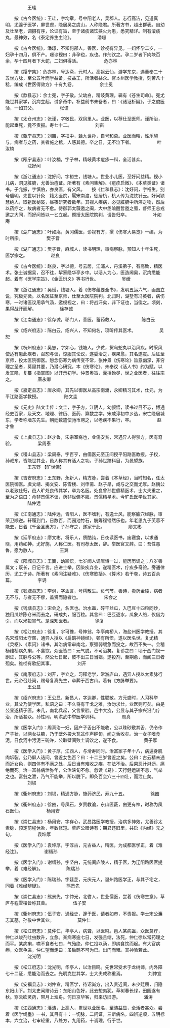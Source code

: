 <!-- { "loadSidebar": true } -->
　　　　　王珪

　　按《古今医统》：王珪，字均章，号中阳老人，吴郡人。志行高洁，见道真明，尤邃于医学，屏世虑，隐居吴之虞山，人称隐君。所著方书，超出群表。自幼及壮至老，调摄有序，论证有旨，至于诸痰诸饮挟火为患，悉究精详。制有滚痰丸，最神效，名《泰定养生主论》。
　　　　　潘璟

　　按《古今医统》，潘璟，不知何郡人，善医，诊视有异见。一妇怀孕二岁，一妇孕十四月，俱不产。璟诊视曰：非孕也，疾也。作剂饮之。孕二岁者下肉块百余，孕十四月者下大蛇，二妇俱得活。
　　　　　危亦林

　　按《撄宁集》：危亦林，号达斋，元时人。高袓云仙，游学东京，遇董奉二十五世方脉，至公五叶而学益备，技益工，所活者益众。官本州医学教授，刻苦凡十稔，编成《世医得效方》十有九卷。
　　　　　余士冕

　　按《歙县志》：余士冕，字子敬。父幼白，精岐黄理，辑有《苍生司命》。冕尤能世其家学，沉疴立起，试多奇中。补益前书未备者，曰：《诸证析疑》。子之俊医验，一如其父。
　　　　　张谨

　　按《太仓州志》：张谨，字敬民，双凤里人。业医，以荐仕至医师。谨所治，能起垂死，竟不责报。寿七十二。
　　　　　刘亩

　　按《甄宁县志》：刘亩，字扣中，韐九世孙，自号和斋。业医而精，性乐施与，病者与之药，贫者施之棺，人感其德。卒之日，无不泣下者。
　　　　　叶汝楠

　　按《瓯宁县志》：叶汝楠，字子林，精岐黄术痘疹一科，全活甚众。
　　　　　沈好问

　　按《浙江通志》：沈好问，字裕生，钱塘人。世业小儿医，至好问益精。视小儿病，洞见脏腑，尤善治痘证。所著有《素问集解》、《痘疹启微》、《本草类证》诸书。子允振，字慎伯，亦良医，有父风。　　按《仁和县志》：沈好问，字裕生，别号启明。先世以针灸　籍太医院，扈宋南渡，徙居杭，杭人传为沈铁针云。好问颕慧绝人，取袓医秘笈，昼夜研究者数年。其视人疾病，必见脏腑中所滞之物，然后以药疗之，故病者无不愈。侍御郭太薇邀之闽，大中丞喻醒哲邀之蜀，督师王总戎邀之大同，而好问皆以一匕立起。题授太医院院判，请告归卒。
　　　　　叶如庵

　　按《湖广通志》：叶如庵，黄冈儒医，诊视有方，撰《伤寒大易览》一编，为时所宗。
　　　　　樊子晋

　　按《湖广通志》：樊子晋，麻城人，读书明理，审病察脉，预知人十年生死，医学宗之。
　　　　　赵良

　　按《古今医统》：赵良，字以德，号云居，江浦人，丹溪弟子，有高致，精医术。张士诚据吴，召不往，挈家隐华亭乡中。以活人为心，医造阃奥，沉疴悉能起。着有《医学宗旨》、《金匮衍义》等书行世。
　　　　　吴绶

　　按《浙江通志》：吴绶，钱塘人。着《伤寒蕴要全书》，发明五运六气，画图立说，究极元微。以名医征至京师，仕至太医院院判。北归时，湖墅有冯英者，病伤寒，一时诸医议用承气汤，邀绶视之，曰：将战汗矣，非下证也，当俟之。顷刻，果得战汗而解。
　　　　　徐存诚

　　按《江南通志》：徐存诚，祁门人，善医，蓄药救人。
　　　　　陈白云

　　按《绍兴府志》：陈白云，绍兴人，不知何名，项昕传其医术。
　　　　　吴恕

　　按《杭州府志》：吴恕，字如心，钱塘人。少贫，货乌蛇丸以治风疾。时采风使适有患此疾者，召恕与谈，惊服其论议，遂委治之，疾果愈，其名遂震。后征至京师，投太医院御医。恕念伤寒为病传变不常，张仲景《伤寒论》旨意幽深，非穷理之至者，莫窥其要，乃潜心研究，本《伤寒论》、朱奉议《活人书》约为赋，以发其隐，复纂《指掌图》以开示初学。仲景奥旨，囊括殆尽，世之业医者，往往宗之。
　　　　　唐永卿

　　按《嘉定县志》：唐永卿，其先以御医从高宗南渡，永卿精习其术，仕元，为平江路医学教授。
　　　　　陆文圭

　　按《元史》陆文圭传：文圭，字子方，江阴人。幼颕悟，读书过目不忘，博通经史百家，及天文、地理、律历、医药、算数之学。宋咸淳初中乡选，宋亡隐居城东，学者称墙东先生。朝廷数遣使驰币聘之，以老疾不果行，卒。
　　　　　赵才鲁

　　按《上虞县志》：赵才鲁，宋宗室裔也，业儒安贫，常遇异人得禁方，医有奇验。
　　　　　梁周泰

　　按《稷山县志》：梁周泰，字百亨，由儒医元至正间授平阳路医教授。子权，孙叔东，皆能世其业，邑人称其有活人之功。子孙世跻科目，为邑望族。
　　　　　王东野 【旷世儦】

　　按《吉安府志》：王东野，永新人，精方脉，尝着《本草经》，当时知名，任太医院御医。虞文靖、揭文安、陈雪楼、刘申斋、赵子昂，咸与之交而尤厚。赵魏公以老致仕归，邑人旷处良传其学，卒为名医。处良曾孙世儦精医术，士大夫重之，至为之语曰：命非景儒不谈，药非世儦不服。景儒精星术。今旷氏医学世其家。
　　　　　陆仲远

　　按《江南通志》：陆仲远，青阳人，医不嗜利，有逸士风，能察腧穴经脉，审荣卫顺逆。轩履到门，日数百，而园池竹石，觥筹铿铿然乐也。年老思九子芙蓉不能去，日着《千金圣惠方》，子孙守之，遂家于此。
　　　　　廖文彬

　　按《延平府志》：廖文彬，将乐人，质酷钝，日夜读医书，废寝食，以求通晓，用药如神。尤好施，人称仁医。有司荐太医，辞。举医官又辞。曰：吾性愚鲁，愿为散人。
　　　　　王翼

　　按《阳城县志》：王翼，幼颕悟，七岁闻人诵唐诗一过，能历历诵之；八岁善属文；既长，日记千言。应进士举，因染疾弃业，遂精医术，疗疾多奇验。旁通律历，尤工于诗。所著有《素问注疑难》、《伤寒歌括》、《算术》若干卷，诗五百余篇。
　　　　　李诇

　　按《钱塘县志》：李诇，字孟言，号樗散生。负气节，善诗，卖药金陵，病者无不与，与者无不瘳，盖贤而隐者也。
　　　　　宋会之

　　按《钱塘县志》：宋会之，名医也。治水蛊，碎干丝瓜，入巴豆十四粒同炒，独用瓜炒陈仓米而去之，研成丸，服百粒。其言曰：巴豆逐水，瓜象人络，仅借为引，而以米投胃气。是深知医者。
　　　　　徐复

　　按《松江府志》：徐复，宇可豫，号神翁，华亭南桥人，海盐州医学教授。其先宋濮阳太守熙，通异人授以《扁鹊神镜经》，顿有所悟，遂以医名世。复尤精《灵枢》、《素问》诸书，其治病常审南北，察强弱缓急而投之，故百不失一。会稽杨维桢病久痢，不食饮，众医皆曰：元气脱，不可治矣。复诊之曰：顷于西门视一剧证，其脉与公等，然公七日起，彼不出三日当殂。遂投剂，至期愈，而阅三日者殂矣。维桢有歌纪其事。
　　　　　刘开

　　按《南康府志》：刘开，字立之，习释老学，常游庐山，遇异人授以太素脉行世。元帝召赴阙，赐号复真先生，卒葬于西古山。着有《方脉举要》。
　　　　　王公显

　　按《绍兴府志》：王公显，新昌人，字达卿，性聪敏。方元盛时，人习科举业，其父乃使学医，私语之曰：不久将有干戈之难，汝勿求仕，业医则可矣。由是公显遂精于医。未几，南北兵起，父言果验。邑中大疫，公显与其子宗兴沿门疗治，所活甚众。孙性同，明洪武中举医学训科。
　　　　　周真

　　按《医学入门》：周真治一妇，因产子舌出不能收，公以珠砂敷其舌，仍令作产子状，以两女扶腋，乃于壁外投大瓦盆作声砰訇，闻之舌收矣。治一女子嗜食泥，日食河中污泥三碗许，公取壁间败土调饮之，遂不食。
　　　　　黄子厚

　　按《医学入门》：黄子厚，江西人，与滑寿同时。治富家子年十八，病遍身肌肉坼裂。公乃屏人诘问，曾近女色否？曰：十二三岁曾近之矣。公曰：古云精未通而近女色，则四体有不满之处，后日当有难收之疾，在法不治。后果恶汁淋沥，痛绝而死。治一富翁病泄弥年，公治浃旬不愈。忽读《易》：天行健运转不息，气举之也。富翁之泄，乃气不能举，所以脱下。即灸百会穴三十四壮，而泄止矣。
　　　　　刘埙

　　按《衢州府志》：刘埙，精通方脉，施药济民，寿九十五。
　　　　　徐豳

　　按《衢州府志》：徐豳，号凤石，岁贡教谕，东山医薮，豳更有神，时称为凤石医仙。
　　　　　杨用安

　　按《崇仁县志》：杨用安，字存心，武昌路医学教授，治病多神效，尤善诊太素脉，预定前程休咎，年数修短。草庐公赠诗有：期君还旧里，共启《内经》元之句。
　　　　　袁坤厚

　　按《医学入门》：袁坤厚，字淳古，元古益人，精医，为成都医学正，着《难经注》。
　　　　　谢缙孙

　　按《医学入门》：谢缙孙，字坚白，元统间庐陵人，精于医，为辽阳路医官提举，着《难经解》。
　　　　　陈瑞孙

　　按《医学入门》：陈瑞孙，字廷芝，元庆元人，温州路医学正，与其子宅之，同着《难经辨疑》。
　　　　　熊景先

　　按《崇仁县志》：熊景先，字仲光，北耆人，世业儒医，尝着《伤寒生意》，草庐与程雪楼皆称其善。
　　　　　伍子安

　　按《衢州府志》：伍子安，通经史，邃于医，请者如市，不责报。学士宋公濂志其墓，孙敬中世其业。
　　　　　莫仲仁

　　按《松江府志》：莫仲仁，华亭人，病聋，以医鸣。邑人某病蛊，众医莫疗，仲仁以峻剂吐虫数升，立愈。某病寒逾七日，发强且缩，法死，仲仁徐以常药理之而平。某病痢，噤不食者七曰，气殆绝，仲仁投以汤，即纳食饮而起。有大官病瘵，众医争进，仲仁望而走曰：虽扁鹊不可为已。出门而殂。其神验若此。
　　　　　沈光明

　　按《松江府志》：沈光明，华亭人，以治目鸣。先世常受术于龙树师，内外障七十二证，悉能治而去之。光明克世其学，士大夫咸称重焉。
　　　　　刘仲宣

　　按《安福县志》：刘仲宣，精医学，待诏尚方，出入贵近间，未少贬屈，归隐东阳山下。刘太史闻赠诗云：东阳山色好，此去想夷犹。草树春长绿，田园遂有秋。穿云砍灵药，带月上渔舟。何日京华客，归来访旧游。
　　　　　潘涛

　　按《江西通志》：潘涛，上高人，累世以业医名，至涛益显，全活者甚众。尝着《医学绳墨》一书，其目有十：一切脉，二问证，三断病名，四辨逆顺，五明标本，六立治，七审轻重，八处方，九用药，十调理，行于世。

